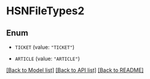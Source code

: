 # HSNFileTypes2

## Enum


* `TICKET` (value: `"TICKET"`)

* `ARTICLE` (value: `"ARTICLE"`)


[[Back to Model list]](../README.md#documentation-for-models) [[Back to API list]](../README.md#documentation-for-api-endpoints) [[Back to README]](../README.md)


